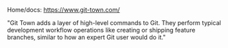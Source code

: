 Home/docs: https://www.git-town.com/

"Git Town adds a layer of high-level commands to Git. They perform typical development workflow operations like creating or shipping feature branches, similar to how an expert Git user would do it."

